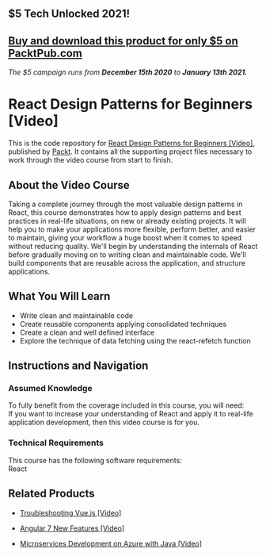 ## $5 Tech Unlocked 2021!
[Buy and download this product for only $5 on PacktPub.com](https://www.packtpub.com/)
-----
*The $5 campaign         runs from __December 15th 2020__ to __January 13th 2021.__*

# React Design Patterns for Beginners [Video]
This is the code repository for [React Design Patterns for Beginners [Video]](https://www.packtpub.com/web-development/react-design-patterns-beginners-video?utm_source=github&utm_medium=repository&utm_campaign=9781788836869), published by [Packt](https://www.packtpub.com/?utm_source=github). It contains all the supporting project files necessary to work through the video course from start to finish.
## About the Video Course
Taking a complete journey through the most valuable design patterns in React, this course demonstrates how to apply design patterns and best practices in real-life situations, on new or already existing projects. It will help you to make your applications more flexible, perform better, and easier to maintain, giving your workflow a huge boost when it comes to speed without reducing quality. We'll begin by understanding the internals of React before gradually moving on to writing clean and maintainable code. We'll build components that are reusable across the application, and structure applications.

<H2>What You Will Learn</H2>
<DIV class=book-info-will-learn-text>
<UL>
<LI>Write clean and maintainable code 
<LI>Create reusable components applying consolidated techniques 
<LI>Create a clean and well defined interface 
<LI>Explore the technique of data fetching using the react-refetch function </LI></UL></DIV>

## Instructions and Navigation
### Assumed Knowledge
To fully benefit from the coverage included in this course, you will need:<br/>
If you want to increase your understanding of React and apply it to real-life application development, then this video course is for you.	
### Technical Requirements
This course has the following software requirements:<br/>
React

## Related Products
* [Troubleshooting Vue.js [Video]](https://www.packtpub.com/application-development/troubleshooting-vuejs-video?utm_source=github&utm_medium=repository&utm_campaign=9781788993531)

* [Angular 7 New Features [Video]](https://www.packtpub.com/web-development/angular-7-new-features-video?utm_source=github&utm_medium=repository&utm_campaign=9781789619683)

* [Microservices Development on Azure with Java [Video]](https://www.packtpub.com/virtualization-and-cloud/microservices-development-azure-java-video?utm_source=github&utm_medium=repository&utm_campaign=9781789808858)

